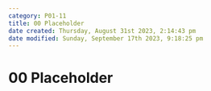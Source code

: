```yaml
---
category: P01-11
title: 00 Placeholder
date created: Thursday, August 31st 2023, 2:14:43 pm
date modified: Sunday, September 17th 2023, 9:18:25 pm
---
```


# 00 Placeholder
